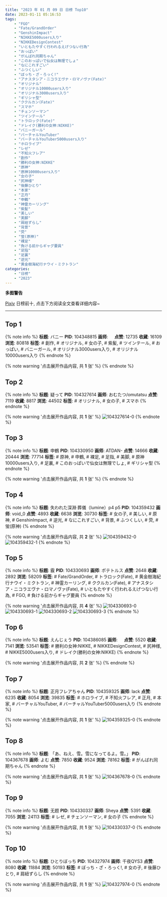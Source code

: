 ```yaml
---
title: "2023 年 01 月 09 日 日榜 Top10"
date: 2023-01-11 05:16:53
tags:
    - "FGO"
    - "Fate/GrandOrder"
    - "GenshinImpact"
    - "NIKKE5000users入り"
    - "NIKKEDesignContest"
    - "いともたやすく行われるえげつない行為"
    - "おっぱい"
    - "がんばれ同期ちゃん"
    - "このおっぱいで仙女は無理でしょ"
    - "なにこれすごい"
    - "ふつくしい"
    - "ぼっち・ざ・ろっく!"
    - "アナスタシア・ニコラエヴナ・ロマノヴァ(Fate)"
    - "オリジナル"
    - "オリジナル10000users入り"
    - "オリジナル3000users入り"
    - "ギリシャ型"
    - "ククルカン(Fate)"
    - "スマホ"
    - "チェンソーマン"
    - "ツインテール"
    - "トラロック(Fate)"
    - "ドレイク(勝利の女神:NIKKE)"
    - "バニーガール"
    - "バーチャルYouTuber"
    - "バーチャルYouTuber5000users入り"
    - "ホロライブ"
    - "レゼ"
    - "不知火フレア"
    - "創作"
    - "勝利の女神:NIKKE"
    - "原神"
    - "原神10000users入り"
    - "女の子"
    - "尻神様"
    - "後藤ひとり"
    - "本家"
    - "正月"
    - "申鶴"
    - "神霊カーリング"
    - "紫髪"
    - "美しい"
    - "美脚"
    - "肩紐ずらし"
    - "背景"
    - "荧"
    - "蛍(原神)"
    - "裸足"
    - "負ける前からギャグ要員"
    - "足指"
    - "足裏"
    - "逆光"
    - "黄金樹海紀行ナウイ・ミクトラン"
categories:
    - "日榜"
    - "2023"
---
```


<i class="fa fa-triangle-exclamation"></i>**多图警告**<i class="fa fa-triangle-exclamation"></i>

[Pixiv](https://www.pixiv.net/) 日榜前十, 点击下方阅读全文查看详细内容~

<!-- more -->

---

## Top 1

{% note info %}
**标题**: バニー
**PID**: 104348815 **画师**: ㅤ
**点赞**: 12735 **收藏**: 16109 **浏览**: 80818
**标签**: # 創作, # オリジナル, # 女の子, # 紫髪, # ツインテール, # おっぱい, # バニーガール, # オリジナル3000users入り, # オリジナル10000users入り
{% endnote %}

{% note warning '点击展开作品内容, 共 **1** 张' %}
{% endnote %}

## Top 2

{% note info %}
**标题**: 疑って
**PID**: 104327614 **画师**: おむたつ/omutatsu
**点赞**: 7119 **收藏**: 8817 **浏览**: 44502
**标签**: # オリジナル, # 女の子, # スマホ
{% endnote %}

{% note warning '点击展开作品内容, 共 **1** 张' %}
![104327614-0](https://i.pixiv.re/img-original/img/2023/01/08/00/00/10/104327614_p0.jpg)
{% endnote %}

## Top 3

{% note info %}
**标题**: 申鶴
**PID**: 104330950 **画师**: ATDAN-
**点赞**: 14666 **收藏**: 20444 **浏览**: 77714
**标签**: # 原神, # 申鶴, # 裸足, # 足指, # 美脚, # 原神10000users入り, # 足裏, # このおっぱいで仙女は無理でしょ, # ギリシャ型
{% endnote %}

{% note warning '点击展开作品内容, 共 **1** 张' %}
{% endnote %}

## Top 4

{% note info %}
**标题**: 失われた深淵·葬儀（lumine）p4 p5
**PID**: 104359432 **画师**: void_0
**点赞**: 4893 **收藏**: 6638 **浏览**: 30730
**标签**: # 女の子, # 美しい, # 原神, # GenshinImpact, # 逆光, # なにこれすごい, # 背景, # ふつくしい, # 荧, # 蛍(原神)
{% endnote %}

{% note warning '点击展开作品内容, 共 **2** 张' %}
![104359432-0](https://i.pixiv.re/img-original/img/2023/01/09/00/00/59/104359432_p0.jpg)
![104359432-1](https://i.pixiv.re/img-original/img/2023/01/09/00/00/59/104359432_p1.jpg)
{% endnote %}

## Top 5

{% note info %}
**标题**: 霰
**PID**: 104330693 **画师**: ポテトルス
**点赞**: 2648 **收藏**: 2892 **浏览**: 58209
**标签**: # Fate/GrandOrder, # トラロック(Fate), # 黄金樹海紀行ナウイ・ミクトラン, # 神霊カーリング, # ククルカン(Fate), # アナスタシア・ニコラエヴナ・ロマノヴァ(Fate), # いともたやすく行われるえげつない行為, # FGO, # 負ける前からギャグ要員
{% endnote %}

{% note warning '点击展开作品内容, 共 **4** 张' %}
![104330693-0](https://i.pixiv.re/img-original/img/2023/01/08/01/27/13/104330693_p0.jpg)
![104330693-1](https://i.pixiv.re/img-original/img/2023/01/08/01/27/13/104330693_p1.jpg)
![104330693-2](https://i.pixiv.re/img-original/img/2023/01/08/01/27/13/104330693_p2.jpg)
![104330693-3](https://i.pixiv.re/img-original/img/2023/01/08/01/27/13/104330693_p3.jpg)
{% endnote %}

## Top 6

{% note info %}
**标题**: えんじぇう
**PID**: 104386085 **画师**: ㅤ
**点赞**: 5520 **收藏**: 7141 **浏览**: 53541
**标签**: # 勝利の女神:NIKKE, # NIKKEDesignContest, # 尻神様, # NIKKE5000users入り, # ドレイク(勝利の女神:NIKKE)
{% endnote %}

{% note warning '点击展开作品内容, 共 **2** 张' %}
{% endnote %}

## Top 7

{% note info %}
**标题**: 正月フレアちゃん
**PID**: 104359325 **画师**: lack
**点赞**: 6235 **收藏**: 8054 **浏览**: 39835
**标签**: # ホロライブ, # 不知火フレア, # 正月, # 本家, # バーチャルYouTuber, # バーチャルYouTuber5000users入り
{% endnote %}

{% note warning '点击展开作品内容, 共 **1** 张' %}
![104359325-0](https://i.pixiv.re/img-original/img/2023/01/09/00/00/29/104359325_p0.png)
{% endnote %}

## Top 8

{% note info %}
**标题**: 「あ、ねえ、雪。雪になってるよ。雪。」
**PID**: 104367678 **画师**: よむ
**点赞**: 7850 **收藏**: 9524 **浏览**: 78162
**标签**: # がんばれ同期ちゃん
{% endnote %}

{% note warning '点击展开作品内容, 共 **1** 张' %}
![104367678-0](https://i.pixiv.re/img-original/img/2023/01/09/08/04/19/104367678_p0.png)
{% endnote %}

## Top 9

{% note info %}
**标题**: 无题
**PID**: 104330337 **画师**: Sheya
**点赞**: 5391 **收藏**: 7055 **浏览**: 24113
**标签**: # レゼ, # チェンソーマン, # 女の子
{% endnote %}

{% note warning '点击展开作品内容, 共 **1** 张' %}
![104330337-0](https://i.pixiv.re/img-original/img/2023/01/08/01/13/25/104330337_p0.jpg)
{% endnote %}

## Top 10

{% note info %}
**标题**: ひとりぼっち
**PID**: 104327974 **画师**: 千夜QYS3
**点赞**: 8080 **收藏**: 11884 **浏览**: 50193
**标签**: # ぼっち・ざ・ろっく!, # 女の子, # 後藤ひとり, # 肩紐ずらし
{% endnote %}

{% note warning '点击展开作品内容, 共 **1** 张' %}
![104327974-0](https://i.pixiv.re/img-original/img/2023/01/08/00/02/31/104327974_p0.jpg)
{% endnote %}

